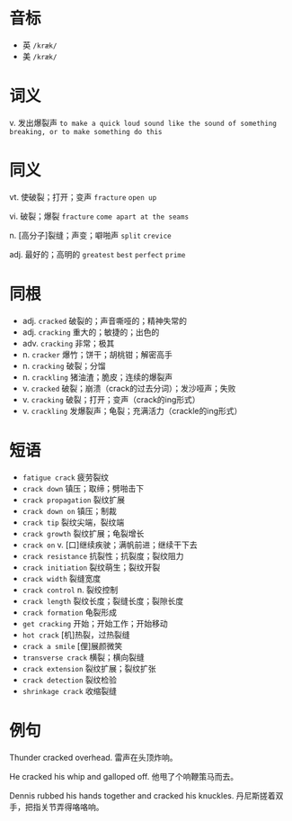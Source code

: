 # 音标

- 英 `/kræk/`
- 美 `/kræk/`

# 词义

v. 发出爆裂声
`to make a quick loud sound like the sound of something breaking, or to make something do this`

# 同义

vt. 使破裂；打开；变声
`fracture` `open up`

vi. 破裂；爆裂
`fracture` `come apart at the seams`

n. [高分子]裂缝；声变；噼啪声
`split` `crevice`

adj. 最好的；高明的
`greatest` `best` `perfect` `prime`

# 同根

- adj. `cracked` 破裂的；声音嘶哑的；精神失常的
- adj. `cracking` 重大的；敏捷的；出色的
- adv. `cracking` 非常；极其
- n. `cracker` 爆竹；饼干；胡桃钳；解密高手
- n. `cracking` 破裂；分馏
- n. `crackling` 猪油渣；脆皮；连续的爆裂声
- v. `cracked` 破裂；崩溃（crack的过去分词）；发沙哑声；失败
- v. `cracking` 破裂；打开；变声（crack的ing形式）
- v. `crackling` 发爆裂声；龟裂；充满活力（crackle的ing形式）

# 短语

- `fatigue crack` 疲劳裂纹
- `crack down` 镇压；取缔；劈啪击下
- `crack propagation` 裂纹扩展
- `crack down on` 镇压；制裁
- `crack tip` 裂纹尖端，裂纹端
- `crack growth` 裂纹扩展；龟裂增长
- `crack on` v. [口]继续疾驶；满帆前进；继续干下去
- `crack resistance` 抗裂性；抗裂度；裂纹阻力
- `crack initiation` 裂纹萌生；裂纹开裂
- `crack width` 裂缝宽度
- `crack control` n. 裂绞控制
- `crack length` 裂纹长度；裂缝长度；裂隙长度
- `crack formation` 龟裂形成
- `get cracking` 开始；开始工作；开始移动
- `hot crack` [机]热裂，过热裂缝
- `crack a smile` [俚]展颜微笑
- `transverse crack` 横裂；横向裂缝
- `crack extension` 裂纹扩展；裂纹扩张
- `crack detection` 裂纹检验
- `shrinkage crack` 收缩裂缝

# 例句

Thunder cracked overhead.
雷声在头顶炸响。

He cracked his whip and galloped off.
他甩了个响鞭策马而去。

Dennis rubbed his hands together and cracked his knuckles.
丹尼斯搓着双手，把指关节弄得咯咯响。


